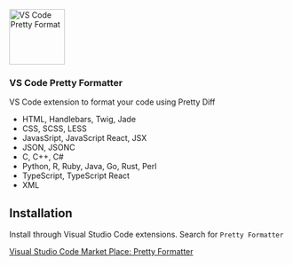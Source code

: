 <a href="https://marketplace.visualstudio.com/items?itemName=mblode.pretty-formatter">
  <img src="https://github.com/mblode/vscode-pretty-formatter/blob/master/icon.png?raw=true" alt="VS Code Pretty Format" width=100 height=100>
</a>

### VS Code Pretty Formatter

VS Code extension to format your code using Pretty Diff

- HTML, Handlebars, Twig, Jade
- CSS, SCSS, LESS
- JavasSript, JavaScript React, JSX
- JSON, JSONC
- C, C++, C#
- Python, R, Ruby, Java, Go, Rust, Perl
- TypeScript, TypeScript React
- XML

## Installation

Install through Visual Studio Code extensions. Search for `Pretty Formatter`

[Visual Studio Code Market Place: Pretty Formatter](https://marketplace.visualstudio.com/items?itemName=mblode.pretty-formatter)
